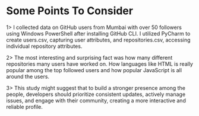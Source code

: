 # Some Points To Consider
1> I collected data on GitHub users from Mumbai with over 50 followers using Windows PowerShell after installing GitHub CLI. I utilized PyCharm to create users.csv, capturing user attributes, and repositories.csv, 
   accessing individual repository attributes.

2> The most interesting and surprising fact was how many different repositories many users have worked on. How languages like HTML is really popular among the top followed users and how popular JavaScript is all 
   around the users.

3> This study might suggest that to build a stronger presence among the people, developers should prioritize consistent updates, actively manage issues, and engage with their community, creating a more interactive 
   and reliable profile.
